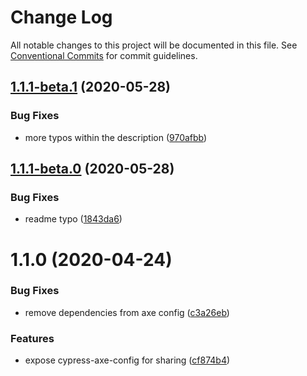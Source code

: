 # Change Log

All notable changes to this project will be documented in this file.
See [Conventional Commits](https://conventionalcommits.org) for commit guidelines.

## [1.1.1-beta.1](https://github.com/datacamp/design-system/compare/@datacamp/waffles-cypress-axe-config@1.1.1-beta.0...@datacamp/waffles-cypress-axe-config@1.1.1-beta.1) (2020-05-28)


### Bug Fixes

* more typos within the description ([970afbb](https://github.com/datacamp/design-system/commit/970afbb))





## [1.1.1-beta.0](https://github.com/datacamp/design-system/compare/@datacamp/waffles-cypress-axe-config@1.1.0...@datacamp/waffles-cypress-axe-config@1.1.1-beta.0) (2020-05-28)


### Bug Fixes

* readme typo ([1843da6](https://github.com/datacamp/design-system/commit/1843da6))





# 1.1.0 (2020-04-24)


### Bug Fixes

* remove dependencies from axe config ([c3a26eb](https://github.com/datacamp/design-system/commit/c3a26eb))


### Features

* expose cypress-axe-config for sharing ([cf874b4](https://github.com/datacamp/design-system/commit/cf874b4))
